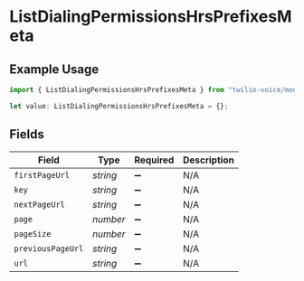 # ListDialingPermissionsHrsPrefixesMeta

## Example Usage

```typescript
import { ListDialingPermissionsHrsPrefixesMeta } from "twilio-voice/models/operations";

let value: ListDialingPermissionsHrsPrefixesMeta = {};
```

## Fields

| Field              | Type               | Required           | Description        |
| ------------------ | ------------------ | ------------------ | ------------------ |
| `firstPageUrl`     | *string*           | :heavy_minus_sign: | N/A                |
| `key`              | *string*           | :heavy_minus_sign: | N/A                |
| `nextPageUrl`      | *string*           | :heavy_minus_sign: | N/A                |
| `page`             | *number*           | :heavy_minus_sign: | N/A                |
| `pageSize`         | *number*           | :heavy_minus_sign: | N/A                |
| `previousPageUrl`  | *string*           | :heavy_minus_sign: | N/A                |
| `url`              | *string*           | :heavy_minus_sign: | N/A                |